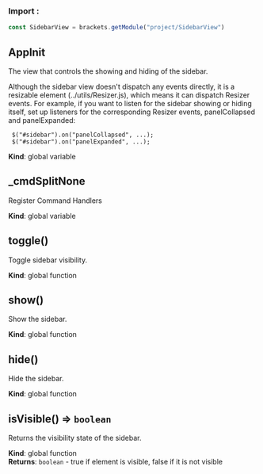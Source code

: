 ### Import :
```js
const SidebarView = brackets.getModule("project/SidebarView")
```

<a name="AppInit"></a>

## AppInit
The view that controls the showing and hiding of the sidebar.Although the sidebar view doesn't dispatch any events directly, it is aresizable element (../utils/Resizer.js), which means it can dispatch Resizerevents.  For example, if you want to listen for the sidebar showingor hiding itself, set up listeners for the corresponding Resizer events,panelCollapsed and panelExpanded:     $("#sidebar").on("panelCollapsed", ...);     $("#sidebar").on("panelExpanded", ...);

**Kind**: global variable  
<a name="_cmdSplitNone"></a>

## \_cmdSplitNone
Register Command Handlers

**Kind**: global variable  
<a name="toggle"></a>

## toggle()
Toggle sidebar visibility.

**Kind**: global function  
<a name="show"></a>

## show()
Show the sidebar.

**Kind**: global function  
<a name="hide"></a>

## hide()
Hide the sidebar.

**Kind**: global function  
<a name="isVisible"></a>

## isVisible() ⇒ <code>boolean</code>
Returns the visibility state of the sidebar.

**Kind**: global function  
**Returns**: <code>boolean</code> - true if element is visible, false if it is not visible  
